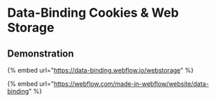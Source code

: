# Data-Binding Cookies & Web Storage





## Demonstration

{% embed url="https://data-binding.webflow.io/webstorage" %}

{% embed url="https://webflow.com/made-in-webflow/website/data-binding" %}
